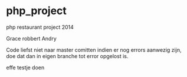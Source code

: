 php_project
===========

php restaurant project 2014


Grace
robbert
Andry

Code liefst niet naar master comitten indien er nog errors aanwezig zijn, doe dat dan in eigen branche tot error opgelost is.

effe testje doen

